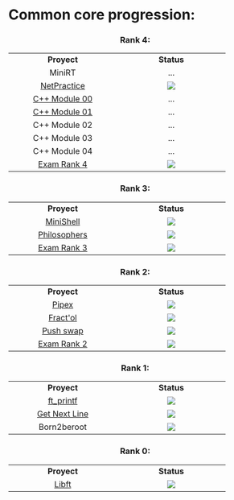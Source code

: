 <h1 align="left">Common core progression:</h1>

<h3 align="center">Rank 4:</h3>
<table align="center">
  <tr>
    <td align="center" width="200"><b>Proyect</b></td>
    <td align="center" width="200"><b>Status</b></td>
  </tr>
  <tr>
    <td align="center">MiniRT</td>
    <td align="center">...</td>
  </tr>
  <tr>
    <td align="center"><a href="https://github.com/PaLucena/NetPractice">NetPractice</td>
    <td align="center"><img src="https://img.shields.io/badge/-100%2F100-success?logo=42&logoColor=000"></td>
  </tr>
  <tr>
    <td align="center"><a href="https://github.com/PaLucena/Cpp/tree/main/Cpp00">C++ Module 00</td>
    <td align="center">...</td>
  </tr>
  <tr>
    <td align="center"><a href="https://github.com/PaLucena/Cpp/tree/main/Cpp01">C++ Module 01</td>
    <td align="center">...</td>
  </tr>
  <tr>
    <td align="center">C++ Module 02</td>
    <td align="center">...</td>
  </tr>
  <tr>
    <td align="center">C++ Module 03</td>
    <td align="center">...</td>
  </tr>
  <tr>
    <td align="center">C++ Module 04</td>
    <td align="center">...</td>
  </tr>
  <tr>
    <td align="center"><a href="https://github.com/PaLucena/Exam-Rank-04">Exam Rank 4</td>
    <td align="center"><img src="https://img.shields.io/badge/-100%2F100-success?logo=42&logoColor=000"></td>
  </tr>
</table>

<h3 align="center">Rank 3:</h3>
<table align="center">
  <tr>
    <td align="center" width="200"><b>Proyect</b></td>
    <td align="center" width="200"><b>Status</b></td>
  </tr>
  <tr>
    <td align="center"><a href="https://github.com/PaLucena/MiniShell">MiniShell</td>
    <td align="center"><img src="https://img.shields.io/badge/-101%2F100-success?logo=42&logoColor=000"></td>
  </tr>
  <tr>
    <td align="center"><a href="https://github.com/PaLucena/Philosophers">Philosophers</td>
    <td align="center"><img src="https://img.shields.io/badge/-125%2F100-success?logo=42&logoColor=000"></td>
  </tr>
  <tr>
    <td align="center"><a href="https://github.com/PaLucena/Exam-Rank-03">Exam Rank 3</td>
    <td align="center"><img src="https://img.shields.io/badge/-100%2F100-success?logo=42&logoColor=000"></td>
  </tr>
</table>

<h3 align="center">Rank 2:</h3>
<table align="center">
  <tr>
    <td align="center" width="200"><b>Proyect</b></td>
    <td align="center" width="200"><b>Status</b></td>
  </tr>
  <tr>
    <td align="center"><a href="https://github.com/PaLucena/pipex">Pipex</td>
    <td align="center"><img src="https://img.shields.io/badge/-125%2F100-success?logo=42&logoColor=000"></td>
  </tr>
  <tr>
    <td align="center"><a href="https://github.com/PaLucena/fract-ol">Fract'ol</a></td>
    <td align="center"><img src="https://img.shields.io/badge/-125%2F100-success?logo=42&logoColor=000"></td>
  </tr>
  <tr>
    <td align="center"><a href="https://github.com/PaLucena/push_swap">Push swap</td>
    <td align="center"><img src="https://img.shields.io/badge/-96%2F100-success?logo=42&logoColor=000"></td>
  </tr>
  <tr>
    <td align="center"><a href="https://github.com/PaLucena/Exam-Rank-02">Exam Rank 2</td>
    <td align="center"><img src="https://img.shields.io/badge/-100%2F100-success?logo=42&logoColor=000"></td>
  </tr>
</table>

<h3 align="center">Rank 1:</h3>
<table align="center">
  <tr>
    <td align="center" width="200"><b>Proyect</b></td>
    <td align="center" width="200"><b>Status</b></td>
  </tr>
  <tr>
    <td align="center"><a href="https://github.com/PaLucena/ft_printf">ft_printf</td>
    <td align="center"><img src="https://img.shields.io/badge/-100%2F100-success?logo=42&logoColor=000"></td>
  </tr>
  <tr>
    <td align="center"><a href="https://github.com/PaLucena/get_next_line">Get Next Line</td>
    <td align="center"><img src="https://img.shields.io/badge/-100%2F100-success?logo=42&logoColor=000"></td>
  </tr>
  <tr>
    <td align="center">Born2beroot</td>
    <td align="center"><img src="https://img.shields.io/badge/-125%2F100-success?logo=42&logoColor=000"/></td>
  </tr>
</table>

<h3 align="center">Rank 0:</h3>
<table align="center">
  <tr>
    <td align="center" width="200"><b>Proyect</b></td>
    <td align="center" width="200"><b>Status</b></td>
  </tr>
  <tr>
    <td align="center"><a href="https://github.com/PaLucena/libft">Libft</td>
    <td align="center"><img src="https://img.shields.io/badge/-125%2F100-success?logo=42&logoColor=000"></td>
  </tr>
</table>
